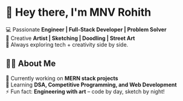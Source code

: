 # 👋 Hey there, I'm MNV Rohith
💻 Passionate **Engineer | Full-Stack Developer | Problem Solver**  
🎨 Creative **Artist | Sketching | Doodling | Street Art**  
🚀 Always exploring tech + creativity side by side.  
## 🧑‍💻 About Me  
🔭 Currently working on **MERN stack projects**  
🌱 Learning **DSA, Competitive Programming, and Web Development**   
⚡ Fun fact: **Engineering with art** – code by day, sketch by night!  

<!---
mnvrohith/mnvrohith is a ✨ special ✨ repository because its `README.md` (this file) appears on your GitHub profile.
You can click the Preview link to take a look at your changes.
--->
